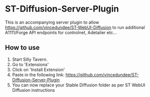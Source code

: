 # ST-Diffusion-Server-Plugin

This is an accompanying server plugin to allow https://github.com/vincedundee/ST-WebUI-Diffusion to run additional A1111/Forge API endpoints for controlnet, Adetailer etc...

## How to use

1. Start Silly Tavern.
2. Go to 'Extensions'
3. Click on 'Install Extension'
4. Paste in the following link: https://github.com/vincedundee/ST-Diffusion-Server-Plugin 
5. You can now replace your Stable Diffusion folder as per ST WebUI Diffusion instructions